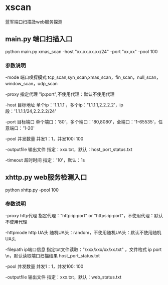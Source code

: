 # xscan  
蓝军端口扫描及web服务探测  
 	
 	
## main.py 端口扫描入口  
  
python main.py xmas_scan -host "xx.xx.xx.xx/24" -port "xx,xx" -pool 100  


### 参数说明  
-mode       端口嗅探模式 tcp_scan,syn_scan,xmas_scan，fin_scan，null_scan，window_scan，udp_scan

-proxy      指定代理 "ip:port",不使用代理：默认不使用代理

-host       目标地址 单个ip：'1.1.1.1'，多个ip：'1.1.1.1,2.2.2.2'，ip段：'1.1.1.1/24,2.2.2.2/24'

-port       目标端口 单个端口：'80'，多个端口：'80,8080'，全端口：'1-65535'，任意端口：'1-20'

-pool       并发数量 并发1：1，并发100: 100

-outputfile 输出文件 指定：xxx.txt，默认：host_port_status.txt

-timeout    超时时间 指定：'10'，默认：1s



## xhttp.py web服务检测入口  


python xhttp.py -pool 100  


### 参数说明  

-proxy      http代理 指定代理："http:ip:port" or "https:ip:port"，不使用代理：默认不使用代理

-httpmode   http UA头 随机UA头：random，不使用随机UA头：默认不使用随机UA头

-filepath   ip端口信息 指定txt文件读取："/xxx/xxx/xx/xx.txt" ，文件格式 ip port \n，默认读取端口扫描结果 host_port_status.txt

-pool       并发数量 并发1：1，并发100: 100

-outputfile 输出文件 指定：xxx.txt，默认：web_status.txt

